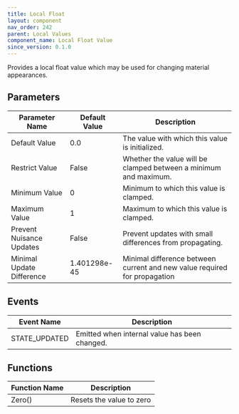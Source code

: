 ```yaml
---
title: Local Float
layout: component
nav_order: 242
parent: Local Values
component_name: Local Float Value
since_version: 0.1.0
---
```


Provides a local float value which may be used for changing material appearances.

## Parameters

| Parameter Name            | Default Value | Description                                                               |
|---------------------------|---------------|---------------------------------------------------------------------------|
| Default Value             | 0.0           | The value with which this value is initialized.                           |
| Restrict Value            | False         | Whether the value will be clamped between a minimum and maximum.          |
| Minimum Value             | 0             | Minimum to which this value is clamped.                                   |
| Maximum Value             | 1             | Maximum to which this value is clamped.                                   |
| Prevent Nuisance Updates  | False         | Prevent updates with small differences from propagating.                  |
| Minimal Update Difference | 1.401298e-45  | Minimal difference between current and new value required for propagation |

## Events

| Event Name    | Description                                   |
|---------------|-----------------------------------------------|
| STATE_UPDATED | Emitted when internal value has been changed. |

## Functions

| Function Name | Description              |
|---------------|--------------------------|
| Zero()        | Resets the value to zero |